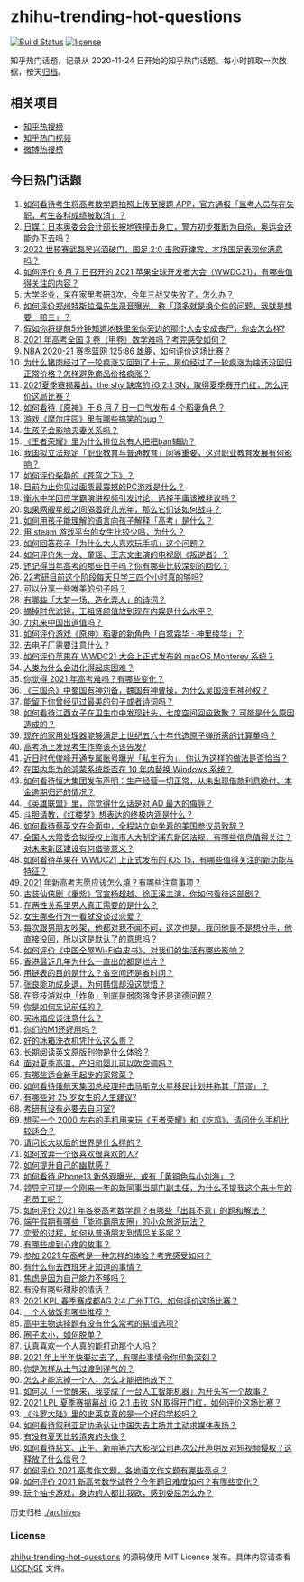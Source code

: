 # zhihu-trending-hot-questions

[![Build Status](https://github.com/justjavac/zhihu-trending-hot-questions/workflows/ci/badge.svg?branch=master)](https://github.com/justjavac/zhihu-trending-hot-questions/actions)
[![license](https://img.shields.io/github/license/justjavac/zhihu-trending-hot-questions)](https://github.com/justjavac/zhihu-trending-hot-questions/blob/master/LICENSE)

知乎热门话题，记录从 2020-11-24 日开始的知乎热门话题。每小时抓取一次数据，按天[归档](./archives)。

## 相关项目

- [知乎热搜榜](https://github.com/justjavac/zhihu-trending-top-search)
- [知乎热门视频](https://github.com/justjavac/zhihu-trending-hot-video)
- [微博热搜榜](https://github.com/justjavac/weibo-trending-hot-search)

## 今日热门话题

<!-- BEGIN -->
<!-- 最后更新时间 Tue Jun 08 2021 11:53:06 GMT+0800 (China Standard Time) -->

1. [如何看待考生将高考数学题拍照上传至搜题
   APP，官方通报「监考人员存在失职，考生各科成绩被取消」？](https://www.zhihu.com/question/463826989)
2. [日媒：日本奥委会会计部长被地铁撞击身亡，警方初步推断为自杀，奥运会还能办下去吗？](https://www.zhihu.com/question/463640863)
3. [2022 世预赛武磊吴兴涵破门，国足 2:0
   击败菲律宾，本场国足表现你满意吗？](https://www.zhihu.com/question/463795476)
4. [如何评价 6 月 7 日召开的 2021
   苹果全球开发者大会（WWDC21），有哪些值得关注的内容？](https://www.zhihu.com/question/463764581)
5. [大学毕业，呆在家里考研3次，今年三战又失败了，怎么办？](https://www.zhihu.com/question/41692093)
6. [如何评价郑州特斯拉温先生录音曝光，称「顶多就是换个件的问题，我就是想要一赔三」？](https://www.zhihu.com/question/463510939)
7. [假如你将提前5分钟知道地铁里坐你旁边的那个人会变成丧尸，你会怎么样?](https://www.zhihu.com/question/463723763)
8. [2021 年高考全国 3 卷（甲卷）数学难吗？考完感受如何？](https://www.zhihu.com/question/463705913)
9. [NBA 2020-21 赛季篮网 125:86
   雄鹿，如何评价这场比赛？](https://www.zhihu.com/question/463800490)
10. [为什么猪肉经过了一轮疯涨又回到了十元，房价经过了一轮疯涨为啥还没回归正常价格？怎样避免商品价格疯涨？](https://www.zhihu.com/question/463497801)
11. [2021夏季赛揭幕战，the shy 缺席的 iG 2:1
    SN，取得夏季赛开门红，怎么评价这局比赛？](https://www.zhihu.com/question/463714199)
12. [如何看待《原神》于 6 月 7 日一口气发布 4 个稻妻角色？](https://www.zhihu.com/question/463756441)
13. [游戏《摩尔庄园》里有哪些搞笑的bug？](https://www.zhihu.com/question/463178196)
14. [生孩子会影响夫妻关系吗？](https://www.zhihu.com/question/369792300)
15. [《王者荣耀》里为什么排位总有人把把ban辅助？](https://www.zhihu.com/question/461168119)
16. [我国拟立法规定「职业教育与普通教育」同等重要，这对职业教育发展有何影响？](https://www.zhihu.com/question/463692657)
17. [如何评价柴静的《苍穹之下》？](https://www.zhihu.com/question/28502197)
18. [目前为止你见过画质最震撼的PC游戏是什么？](https://www.zhihu.com/question/334549140)
19. [衡水中学回应学霸演讲视频引发讨论，选择平庸该被非议吗？](https://www.zhihu.com/question/462967509)
20. [如果两艘星舰之间隔着好几光年，那么它们该如何战斗？](https://www.zhihu.com/question/462878987)
21. [如何用孩子能理解的语言向孩子解释「高考」是什么？](https://www.zhihu.com/question/463208698)
22. [用 steam 游戏平台的女生比较少吗，为什么？](https://www.zhihu.com/question/451787400)
23. [如何回答孩子「为什么大人喜欢玩手机」这个问题？](https://www.zhihu.com/question/447361406)
24. [如何评价朱一龙、童瑶、王志文主演的电视剧《叛逆者》？](https://www.zhihu.com/question/388601614)
25. [还记得当年高考的那些日子吗？你有哪些比较深刻的回忆？](https://www.zhihu.com/question/463608450)
26. [22考研目前这个阶段每天只学三四个小时真的够吗?](https://www.zhihu.com/question/456380899)
27. [可以分享一些唯美的句子吗？](https://www.zhihu.com/question/462072956)
28. [有哪些「大梦一场，造化弄人」的诗词？](https://www.zhihu.com/question/446679548)
29. [摘掉时代滤镜，王祖贤颜值放到现在内娱是什么水平？](https://www.zhihu.com/question/460820502)
30. [力丸来中国出道值吗？](https://www.zhihu.com/question/463265371)
31. [如何评价游戏《原神》稻妻的新角色「白鹭霜华 · 神里绫华」？](https://www.zhihu.com/question/463721778)
32. [去电子厂需要注意什么？](https://www.zhihu.com/question/455726048)
33. [如何评价苹果在 WWDC21 大会上正式发布的 macOS Monterey
    系统？](https://www.zhihu.com/question/463794403)
34. [人类为什么会进化得起床困难？](https://www.zhihu.com/question/463105583)
35. [你觉得 2021 年高考难吗？有哪些变化？](https://www.zhihu.com/question/463675479)
36. [《三国杀》中蜀国有神刘备，魏国有神曹操，为什么吴国没有神孙权？](https://www.zhihu.com/question/463422109)
37. [能留下你曾经见过最美的句子或者诗词吗？](https://www.zhihu.com/question/459338437)
38. [如何看待江西女子在卫生巾中发现针头，七度空间回应致歉？
    可能是什么原因造成的？](https://www.zhihu.com/question/463438703)
39. [现在的家用处理器能够满足上世纪五六十年代造原子弹所需的计算量吗？](https://www.zhihu.com/question/463181858)
40. [高考场上发现考生作弊该不该告发?](https://www.zhihu.com/question/463567379)
41. [近日时代俊峰开通专属账号曝光「私生行为」，你认为这样的做法是否恰当？](https://www.zhihu.com/question/463796878)
42. [在国内华为的鸿蒙系统能否在 10 年内替换 Windows
    系统？](https://www.zhihu.com/question/462366986)
43. [如何看待恒大集团发布声明：生产经营一切正常，从未出现借款利息晚付、本金逾期归还的情况？](https://www.zhihu.com/question/463617349)
44. [《英雄联盟》里，你觉得什么话是对 AD 最大的侮辱？](https://www.zhihu.com/question/457722320)
45. [斗胆请教，《红楼梦》想表达的终极内涵是什么？](https://www.zhihu.com/question/54833966)
46. [如何看待蔡英文在会面中，全程站立向坐着的美国参议员致辞？](https://www.zhihu.com/question/463513769)
47. [全国人大常委会拟授权上海市人大制定浦东新区法规，有哪些信息值得关注？对未来新区建设有何借鉴意义？](https://www.zhihu.com/question/463693326)
48. [如何看待苹果在 WWDC21 上正式发布的 iOS
    15，有哪些值得关注的新功能与特征？](https://www.zhihu.com/question/463789707)
49. [2021 年新高考志愿应该怎么填？有哪些注意事项？](https://www.zhihu.com/question/450148450)
50. [古装仙侠剧《重紫》官宣杨超越、徐正溪主演，你如何看待这部剧？](https://www.zhihu.com/question/463617982)
51. [在两性关系里男人真正需要的是什么？](https://www.zhihu.com/question/319606888)
52. [女生哪些行为一看就没谈过恋爱？](https://www.zhihu.com/question/274051741)
53. [每次跟男朋友吵架，他都对我不闻不问，这次也是，我问他是不是想分手，他直接没回，所以这是默认了的意思吗？](https://www.zhihu.com/question/303113863)
54. [如何评价《中国全屋Wi-Fi白皮书》，对我们的生活有哪些影响？](https://www.zhihu.com/question/463705015)
55. [香港最近几年为什么一直出的都是烂片？](https://www.zhihu.com/question/462877536)
56. [用链表的目的是什么？省空间还是省时间？](https://www.zhihu.com/question/31082722)
57. [张良能功成身退，为何韩信却没这觉悟？](https://www.zhihu.com/question/440992178)
58. [在竞技游戏中「炸鱼」到底是弱肉强食还是道德问题？](https://www.zhihu.com/question/307041782)
59. [你是如何忘记前任的？](https://www.zhihu.com/question/462186615)
60. [买冰箱应该注意什么？](https://www.zhihu.com/question/20178469)
61. [你们的M1还好用吗？](https://www.zhihu.com/question/447835410)
62. [好的冰箱洗衣机凭什么这么贵？](https://www.zhihu.com/question/463416036)
63. [长期阅读英文原版刊物是什么体验？](https://www.zhihu.com/question/264023044)
64. [面对夏季高温，产妇和婴儿可以吹空调吗？](https://www.zhihu.com/question/461128140)
65. [有哪些适合新手起步的家常菜？](https://www.zhihu.com/question/28304820)
66. [如何看待俄航天集团总经理抨击马斯克火星移民计划并称其「荒谬」？](https://www.zhihu.com/question/463587174)
67. [有哪些对 25 岁女生的人生建议?](https://www.zhihu.com/question/447599541)
68. [考研有没有必要去自习室?](https://www.zhihu.com/question/407177379)
69. [想买一个 2000
    左右的手机用来玩《王者荣耀》和《吃鸡》，请问什么手机比较适合？](https://www.zhihu.com/question/458078419)
70. [请问长大以后的世界是什么样的？](https://www.zhihu.com/question/462575562)
71. [如何放弃一个很喜欢很喜欢的人?](https://www.zhihu.com/question/461564379)
72. [如何提升自己的幽默感？](https://www.zhihu.com/question/19568671)
73. [如何看待 iPhone13 新外观曝光，或有「黄铜色与小刘海」？](https://www.zhihu.com/question/463358441)
74. [领导宁可提一个刚来一年的新同事当部门副主任，为什么不提我这个来十年的老员工呢？](https://www.zhihu.com/question/458785731)
75. [如何评价 2021
    年各卷高考数学题？有哪些「出其不意」的题和解法？](https://www.zhihu.com/question/463527743)
76. [端午假期有哪些「能称霸朋友圈」的小众旅游玩法？](https://www.zhihu.com/question/463262656)
77. [恋爱的过程，如何从普通朋友到情侣关系呢？](https://www.zhihu.com/question/25316274)
78. [有哪些虐到心疼的故事？](https://www.zhihu.com/question/459608042)
79. [参加 2021 年高考是一种怎样的体验？考完感受如何？](https://www.zhihu.com/question/463586362)
80. [有什么你去西班牙才知道的事情？](https://www.zhihu.com/question/340140889)
81. [焦虑是因为自己能力不够吗？](https://www.zhihu.com/question/313138680)
82. [有没有哪些甜甜的情话？](https://www.zhihu.com/question/460123635)
83. [2021 KPL 春季赛成都AG 2:4
    广州TTG，如何评价这场比赛？](https://www.zhihu.com/question/463484387)
84. [一个人做饭有哪些推荐？](https://www.zhihu.com/question/24523223)
85. [高中生物选择题有没有什么常考的易错选项?](https://www.zhihu.com/question/447231694)
86. [圈子太小，如何脱单？](https://www.zhihu.com/question/28757606)
87. [认真喜欢一个人真的能打动那个人吗？](https://www.zhihu.com/question/371261725)
88. [2021 年上半年快要过去了，有哪些事情令你印象深刻？](https://www.zhihu.com/question/463406631)
89. [你是怎样从土气过渡到洋气的？](https://www.zhihu.com/question/267705489)
90. [怎么才能忘掉一个人，怎么才能把他放下？](https://www.zhihu.com/question/462483327)
91. [如何以「一觉醒来，我变成了一台人工智能机器」为开头写一个故事？](https://www.zhihu.com/question/462394457)
92. [2021 LPL 夏季赛揭幕战 iG 2:1 击败 SN
    取得开门红，如何评价这场比赛？](https://www.zhihu.com/question/463732484)
93. [《斗罗大陆》里的史莱克真的是一个好的学校吗？](https://www.zhihu.com/question/401677351)
94. [如何看待叙利亚足协承认让中国失去主场并主动求媒体表扬？](https://www.zhihu.com/question/463409034)
95. [有没有夏天比较清爽的头像？](https://www.zhihu.com/question/456333095)
96. [如何看待慈文、正午、新丽等六大影视公司再次公开声明反对短视频侵权？这释放了什么信号？](https://www.zhihu.com/question/463579622)
97. [如何评价 2021 高考作文题，各地语文作文题有哪些亮点？](https://www.zhihu.com/question/463569578)
98. [如何评价 2021
    新高考数学试卷？今年题目难度如何？有哪些变化？](https://www.zhihu.com/question/463698634)
99. [玩个抽卡游戏，身边的人都比我欧，感到委屈怎么办？](https://www.zhihu.com/question/462515325)

<!-- END -->

历史归档 [./archives](./archives)

### License

[zhihu-trending-hot-questions](https://github.com/justjavac/zhihu-trending-hot-questions)
的源码使用 MIT License 发布。具体内容请查看 [LICENSE](./LICENSE) 文件。
